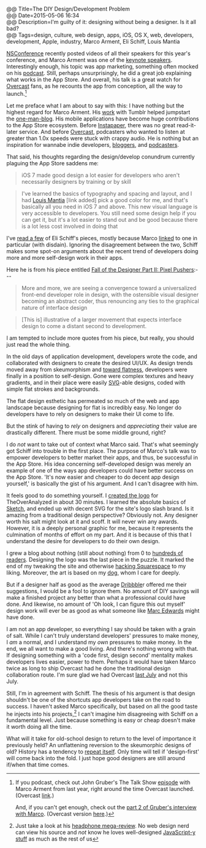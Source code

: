 @@ Title=The DIY Design/Development Problem  
@@ Date=2015-05-06 16:34  
@@ Description=I'm guilty of it: designing without being a designer. Is it all bad?  
@@ Tags=design, culture, web design, apps, iOS, OS X, web, developers, development, Apple, industry, Marco Arment, Eli Schiff, Louis Mantia   

[NSConference][nsconference] recently posted videos of all their speakers for this year's conference, and Marco Arment was one of the [keynote speakers][vimeo]. Interestingly enough, his topic was app marketing, something often mocked on his [podcast][atp]. Still, perhaps unsurprisingly, he did a great job explaining what works in the App Store. And overall, his talk is a great watch for [Overcast][overcast] fans, as he recounts the app from conception, all the way to launch.[^ln]

Let me preface what I am about to say with this: I have nothing but the highest regard for Marco Arment. His [work][wikipedia] with Tumblr helped jumpstart the [one-man-blog][duckduckgo]. His mobile applications have become huge contributions to the App Store ecosystem. Before [Instapaper][apple], there was no great read-it-later service. And before [Overcast][apple 2], podcasters who wanted to listen at greater than 1.0x speeds were stuck with crappy audio. He is nothing but an inspiration for wannabe indie developers, [bloggers][marco], and [podcasters][atp]. 

That said, his thoughts regarding the design/develop conundrum currently plaguing the App Store saddens me:
>iOS 7 made good design a lot easier for developers who aren't necessarily designers by training or by skill

>I've learned the basics of typography and spacing and layout, and I had [Louis Mantia][louie] [link added] pick a good color for me, and that's basically all you need in iOS 7 and above. This new visual language is very accessible to developers. You still need some design help if you can get it, but it's a lot easier to stand out and be good because there is a lot less cost involved in doing that

I've [read a few][theoveranalyzed] of Eli Schiff's pieces, mostly because Marco [linked][marco 2] to one in particular (with disdain). Ignoring the disagreement between the two, Schiff makes some spot-on arguments about the recent trend of developers doing more and more self-design work in their apps.

Here he is from his piece entitled [Fall of the Designer Part II: Pixel Pushers][elischiff]:---
>More and more, we are seeing a convergence toward a universalized front-end developer role in design, with the ostensible visual designer becoming an abstract coder, thus renouncing any ties to the graphical nature of interface design

>[This is] illustrative of a larger movement that expects interface design to come a distant second to development.

I am tempted to include more quotes from his piece, but really, you should just read the whole thing. 

In the old days of application development, developers wrote the code, and collaborated with designers to create the desired UI/UX. As design trends moved away from skeumorphism and [toward flatness][daringfireball], developers were finally in a position to self-design. Gone were complex textures and heavy gradients, and in their place were easily [SVG][wikipedia 2]-able designs, coded with simple flat strokes and backgrounds.

The flat design esthetic has permeated so much of the web and app landscape because designing for flat is incredibly easy. No longer do developers have to rely on designers to make their UI come to life.

But the stink of having to *rely* on designers and *appreciating* their value are drastically different. There must be some middle ground, right?

I do *not* want to take out of context what Marco said. That's what seemingly got Schiff into trouble in the first place. The purpose of Marco's talk was to empower developers to better market their apps, and thus, be successful in the App Store. His idea concerning self-developed design was merely an example of one of the ways app developers could have better success on the App Store. 'It's now easier and cheaper to do decent app design yourself,' is basically the gist of his argument. And I can't disagree with him. 

It feels good to do something yourself. I [created the logo][theoveranalyzed 2] for TheOverAnalyzed in about 30 minutes. I learned the absolute basics of [Sketch][apple 3], and ended up with decent SVG for the site's logo slash brand. Is it amazing from a traditional design perspective? Obviously not. Any designer worth his salt might look at it and scoff. It will never win any awards. However, it is a deeply personal graphic for me, because it represents the culmination of months of effort on my part. And it is because of this that I understand the desire for developers to do their own design. 

I grew a blog about nothing  (still about nothing) from 0 to [hundreds of readers][theoveranalyzed 3]. Designing the logo was the last piece in the puzzle. It marked the end of my tweaking the site and otherwise [hacking Squarespace][theoveranalyzed 4] to my liking. Moreover, the art is based on my [dog][twitter], whom I care for deeply. 

But if a designer half as good as the average [Dribbble][dribbble]r offered me their suggestions, I would be a fool to ignore them. No amount of DIY savings will make a finished project any better than what a professional could have done. And likewise, no amount of 'Oh look, I can figure this out myself' design work will ever be as good as what someone like [Marc Edwards][imore] might have done.

I am not an app developer, so everything I say should be taken with a grain of salt. While I can't truly understand developers' pressures to make money, I *am* a normal, and I understand my *own* pressures to make money. In the end, we all want to make a good living. And there's nothing wrong with that. If designing something with a 'code first, design second' mentality makes developers lives easier, power to them. Perhaps it would have taken Marco twice as long to ship Overcast had he done the traditional design collaboration route. I'm sure glad we had Overcast [last July][marco 3] and not this July. 

Still, I'm in agreement with Schiff. The thesis of his argument is that design shouldn't be one of the shortcuts app developers take on the road to success. I haven't asked Marco specifically, but based on all the good taste he injects into his projects,[^ju] I can't imagine him disagreeing with Schiff on a fundamental level. Just because something is easy or cheap doesn't make it worth doing all the time. 

What will it take for old-school design to return to the level of importance it previously held? An unflattening reversion to the skeumorphic designs of old? History has a tendency to [repeat itself][elitedaily]. Only time will tell if 'design-first' will come back into the fold. I just hope good designers are still around if/when that time comes.

[^ln]: If you podcast, check out John Gruber's The Talk Show [episode][daringfireball 2] with Marco Arment from last year, right around the time Overcast launched. (Overcast [link][overcast 2].) 

	And, if you can't get enough, check out the [part 2 of Gruber's interview with Marco][daringfireball 3]. (Overcast version [here][overcast 3].)
[^ju]: Just take a look at his [headphone mega-review][marco 4]. No web design nerd can view his source and *not* know he loves well-designed [JavaScript-y stuff][twitter 2] as much as the rest of us

[apple]: https://itunes.apple.com/us/app/instapaper/id288545208?mt=8&at=1l3vx9s
[apple 2]: https://itunes.apple.com/us/app/overcast-podcast-player/id888422857?mt=8&at=1l3vx9s
[apple 3]: https://itunes.apple.com/us/app/sketch-3/id852320343?mt=12&at=1l3vx9s
[atp]: http://atp.fm
[daringfireball]: http://daringfireball.net/2013/01/the_trend_against_skeuomorphism
[daringfireball 2]: http://daringfireball.net/thetalkshow/2014/07/19/ep-088
[daringfireball 3]: http://daringfireball.net/thetalkshow/2014/07/19/ep-089
[dribbble]: https://dribbble.com/shots
[duckduckgo]: https://duckduckgo.com/?q=one+man+blog
[elischiff]: http://www.elischiff.com/blog/2015/4/14/fall-of-the-designer-part-ii-pixel-pushers
[elitedaily]: http://elitedaily.com/life/tbt-five-90s-fashion-trends-that-are-totally-back-in-style/
[imore]: http://www.imore.com/marc-edwards-app-design-workflow
[louie]: http://louie.land/
[marco]: http://marco.org
[marco 2]: http://www.marco.org/2015/03/25/censoring-myself-for-apple
[marco 3]: http://www.marco.org/2014/07/16/overcast
[marco 4]: http://www.marco.org/headphones-closed-portable
[nsconference]: http://nsconference.com/
[overcast]: http://overcast.fm
[overcast 2]: https://overcast.fm/+BtuxswjuQ
[overcast 3]: https://overcast.fm/+BtuxpJ6IA
[theoveranalyzed]: /2015/4/8/fall-of-the-designer-part-i-fashionable-nonsense
[theoveranalyzed 2]: /2015/2/5/designing-theoveranalyzed#thelogo
[theoveranalyzed 3]: /2015/2/6/one-year-later
[theoveranalyzed 4]: /tags/hacking-squarespace
[twitter]: https://twitter.com/smokeythedingo
[twitter 2]: https://twitter.com/marcoarment/status/574591922372808704
[vimeo]: https://vimeo.com/124349705
[wikipedia]: https://en.wikipedia.org/wiki/Tumblr#History
[wikipedia 2]: https://en.wikipedia.org/wiki/SVG